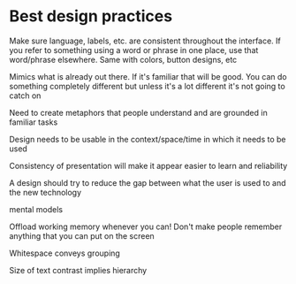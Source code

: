 # Best design practices

Make sure language, labels, etc. are consistent throughout the interface. If you refer to something using a word or phrase in one place, use that word/phrase elsewhere. Same with colors, button designs, etc

Mimics what is already out there. If it's familiar that will be good. You can do something completely different but unless it's a lot different it's not going to catch on

Need to create metaphors that people understand and are grounded in familiar tasks

Design needs to be usable in the context/space/time in which it needs to be used

Consistency of presentation will make it appear easier to learn and reliability  


A design should try to reduce the gap between what the user is used to and the new technology

mental models

Offload working memory whenever you can! Don't make people remember anything that you can put on the screen

Whitespace conveys grouping

Size of text contrast implies hierarchy

